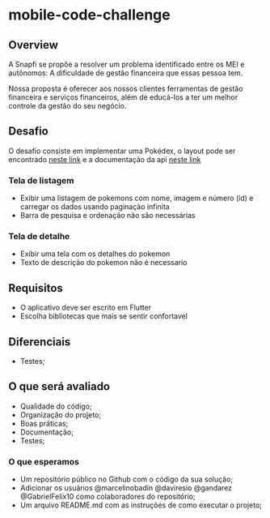 # mobile-code-challenge

## Overview

A Snapfi se propõe a resolver um problema identificado entre os MEI e autônomos: A dificuldade de gestão financeira que essas pessoa tem.

Nossa proposta é oferecer aos nossos clientes ferramentas de gestão financeira e serviços financeiros, além de educá-los a ter um melhor controle da gestão do seu negócio. 


## Desafio

O desafio consiste em implementar uma Pokédex, o layout pode ser encontrado [neste link](https://www.figma.com/file/oyy40kpPCamOuJOQu1uYMo/Pok%C3%A9dex-(Community)?node-id=1016-1461&t=QxTzOwYXlWmM6Xmf-0) e a documentação da api [neste link](https://pokeapi.co/)

### Tela de listagem
* Exibir uma listagem de pokemons com nome, imagem e número (id) e carregar os dados usando paginação infinita
* Barra de pesquisa e ordenação não são necessárias

### Tela de detalhe
* Exibir uma tela com os detalhes do pokemon
* Texto de descrição do pokemon não é necessario

## Requisitos

* O aplicativo deve ser escrito em Flutter
* Escolha bibliotecas que mais se sentir confortavel

## Diferenciais

* Testes;

## O que será avaliado

* Qualidade do código;
* Organização do projeto;
* Boas práticas;
* Documentação;
* Testes;

### O que esperamos

* Um repositório público no Github com o código da sua solução;
* Adicionar os usuários @marcelinobadin @daviresio @gandarez @GabrielFelix10 como colaboradores do repositório;
* Um arquivo README.md com as instruções de como executar o projeto;

